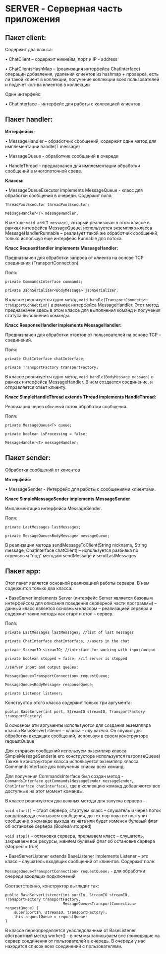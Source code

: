 # SERVER - Серверная часть приложения

## **Пакет client:**

Содержит два класса:

•	ChatClient – содержит никнейм, порт и IP - address

•	ChatClientsHashMap – (реализация интерфейса ChatInterface) операции добавления, удаления клиентов из hashmap + проверка, есть ли такой клиент в коллекции, получение коллекции всех пользователей и подсчет кол-ва клиентов в коллекции

Один интерфейс:

•	ChatInterface – интерфейс для работы с коллекцией клиентов

## **Пакет handler:**

**Интерфейсы:**

•	MessageHandler <T> – обработчик сообщений, содержит один метод для имплементации handle(T message)

•	MessageQueue<T> - обработчик сообщений в очереди

•	HandleThread – предназначен для имплементации обработки сообщений в многопоточной среде.

**Классы:**

•	MessageQueueExecutor<T> implements MessageQueue<T> - класс для обработки сообщений в очереди. Содержит поля:

```
ThreadPoolExecutor threadPoolExecutor;

MessageHandler<T> messageHandler;

```

В методе `void add(T message)`, который реализован в этом классе в рамках интерфейса MessageQueue, используется экземпляр класса MessageHandlerRunnable – реализует такой же обработчик сообщений, только используя еще интерфейс Runnable для потока.

**Класс RequestHandler implements MessageHandler<TransportConnection>:**

Предназначен для обработки запроса от клиента на основе TCP соединения (TransportConnection).

Поля:
```
private CommandsInterface commands;

private JsonSerializer<BodyMessage> jsonSerializer;
 ```
В классе реализуется один метод `void handle(TransportConnection transportConnection)` в рамках интерфейса MessageHandler. Этот метод предназначен здесь в этом классе для выполнения команд и получения статуса выполнения команды.

**Класс ResponseHandler implements MessageHandler<BodyMessage>:**

Предназначен для обработки ответов от пользователей на основе TCP – соединений.

Поля:
```
private ChatInterface chatInterface;

private TransportFactory transportFactory;
```
В классе реализуется один метод `void handle(BodyMessage message)` в рамках интерфейса MessageHandler. В нем создается соединение, и отправляется ответ клиенту.


**Класс SimpleHandleThread<T> extends Thread implements  HandleThread:**

Реализация через обычный поток обработки сообщения.

Поля: 
```
private MessageQueue<T> queue;

private boolean isProcessing = false;

MessageHandler<T> messageHandler;
```

## Пакет sender:

Обработка сообщений от клиентов

**Интерфейс:**

•	MessageSender - Интерфейс для работы с сообщениями клиентами. 

**Класс SimpleMessageSender implements MessageSender**

Имплементация интерфейса MessageSender. 

Поля:
```
private LastMessages lastMessages;

private MessageQueue<BodyMessage> messageQueue;
```
В реализации метода sendMessageToClient(String nickname, String message, ChatInterface chatClient) – используется разбивка по отдельным “под” методам sendMessage и sendLastMessages

## Пакет app:

Этот пакет является основной реализацией работы сервера. В нем содержится только два класса:

•	BaseServer implements Server (интерфейс Server является базовым интерфейсом для описания поведения серверной части программы) – данный класс является основным классом – реализацией сервера и содержит такие методы как старт и стоп – сервер.

Поля:
```
private LastMessages lastMessages; //list of last messages

private ChatInterface chatInterface; //users in the chat

private StreamIO streamIO; //interface for working with input/output

private boolean stopped = false; //if server is stopped

//server input and output queues:

MessageQueue<TransportConnection> requestQueue;

MessageQueue<BodyMessage> responseQueue;

private Listener listener;
```
Конструктор этого класса содержит только три аргумента:

```public BaseServer(int port, StreamIO streamIO, TransportFactory transportFactory)```

В основном эти аргументы используются для создания экземпляра класса BaseServerListener – класса – слушателя. Он служит для обработки входящих сообщений, используя в своем конструкторе requestQueue

Для отправки сообщений используем экземпляр класса SimpleMessageSender(в его конструкторе используется responseQueue)
Также в конструкторе класса используется экземпляр класса CommandsInterface для получения списка всех команд.

Для получения CommandsInterface был создан метод - ```CommandsInterface getCommands(MessageSender messageSender, ChatInterface chatInterface)```, где в коллекцию команд добавляются все доступные на этот момент команды.

В классе реализуются два важных метода для запуска сервера – 

```void start()``` – старт сервера, стартуем класс – слушатель и через поток ввода/вывода считываем сообщения, до тех пор пока не поступит сообщение о команде выхода из чата или будет изменен булевый флаг об остановке сервера (Boolean stopped)

```void stop()``` – остановка сервера, прерываем класс – слушатель, закрываем все ресурсы, меняем булевый флаг об остановке сервера (stopped = true)

•	BaseServerListener extends BaseListener implements Listener – это класс – слушатель входящих сообщений от клиентов.
Содержит поле:

```MessageQueue<TransportConnection> requestQueue;``` - для обработки очереди входящих подключений

Соответственно, конструктор выглядит так:

```
public BaseServerListener(int portIn, StreamIO streamIO, TransportFactory transportFactory,
                          MessageQueue<TransportConnection> requestQueue) {
    super(portIn, streamIO, transportFactory);
    this.requestQueue = requestQueue;
}
```

В классе переопределяется унаследованный от BaseListener абстрактный метод worker() - в нем мы записываем все приходящие на сервер соединения от пользователей в очередь.
В очереди у нас находится список всех соединений с пользователями. 
